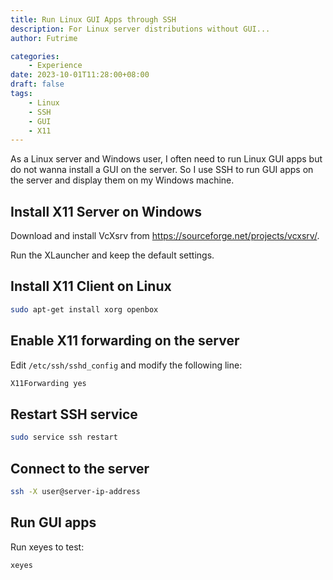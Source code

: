```yaml
---
title: Run Linux GUI Apps through SSH
description: For Linux server distributions without GUI...
author: Futrime

categories:
    - Experience
date: 2023-10-01T11:28:00+08:00
draft: false
tags:
    - Linux
    - SSH
    - GUI
    - X11
---
```


As a Linux server and Windows user, I often need to run Linux GUI apps but do not wanna install a GUI on the server. So I use SSH to run GUI apps on the server and display them on my Windows machine.

## Install X11 Server on Windows

Download and install VcXsrv from <https://sourceforge.net/projects/vcxsrv/>.

Run the XLauncher and keep the default settings.

## Install X11 Client on Linux

```bash
sudo apt-get install xorg openbox
```

## Enable X11 forwarding on the server

Edit `/etc/ssh/sshd_config` and modify the following line:

```bash
X11Forwarding yes
```

## Restart SSH service

```bash
sudo service ssh restart
```

## Connect to the server

```bash
ssh -X user@server-ip-address
```

## Run GUI apps

Run xeyes to test:

```bash
xeyes
```
